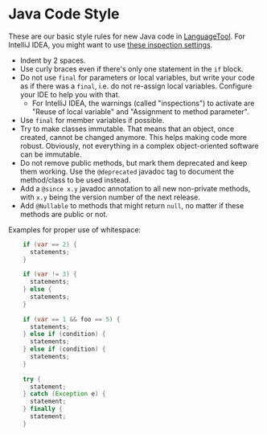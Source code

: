 # Java Code Style

These are our basic style rules for new Java code in [LanguageTool](https://languagetool.org). For IntelliJ IDEA, 
you might want to use [these inspection 
settings](https://raw.githubusercontent.com/languagetool-org/languagetool/master/languagetool-dev/code-analysis/IDEA-IntelliJ-Inspections.xml).

* Indent by 2 spaces.
* Use curly braces even if there's only one statement in the `if` block.
* Do not use `final` for parameters or local variables, but write your 
  code as if there was a `final`, i.e. do not re-assign local variables. 
  Configure your IDE to help you with that.
  * For IntelliJ IDEA, the warnings (called "inspections") to activate 
    are "Reuse of local variable" and "Assignment to method parameter". 
* Use `final` for member variables if possible.
* Try to make classes immutable. That means that an object, once 
  created, cannot be changed anymore. This helps making code more robust. 
  Obviously, not everything in a complex object-oriented software can be 
  immutable.
* Do not remove public methods, but mark them deprecated and keep them 
  working. Use the `@deprecated` javadoc tag to document the method/class 
  to be used instead.
* Add a `@since x.y` javadoc annotation to all new non-private methods, 
  with `x.y` being the version number of the next release.
* Add `@Nullable` to methods that might return `null`, no matter if 
  these methods are public or not.

Examples for proper use of whitespace:

```java
    if (var == 2) {
      statements;
    }
    
    if (var != 3) {
      statements;
    } else {
      statements;
    }
    
    if (var == 1 && foo == 5) {
      statements;
    } else if (condition) {
      statements;
    } else if (condition) {
      statements;
    }
    
    try {
      statement;
    } catch (Exception e) {
      statement;
    } finally {
      statement;
    }
```

